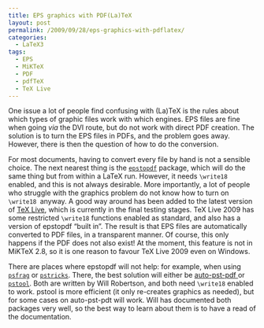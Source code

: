```yaml
---
title: EPS graphics with PDF(La)TeX
layout: post
permalink: /2009/09/28/eps-graphics-with-pdflatex/
categories:
  - LaTeX3
tags:
  - EPS
  - MiKTeX
  - PDF
  - pdfTeX
  - TeX Live
---
```

One issue a lot of people find confusing with (La)TeX is the rules about which types of graphic files work with which engines. EPS files are fine when going _via_ the DVI route, but do not work with direct PDF creation. The solution is to turn the EPS files in PDFs, and the problem goes away. However, there is then the question of how to do the conversion.

For most documents, having to convert every file by hand is not a sensible choice. The next nearest thing is the [`epstopdf`](https://ctan.org/pkg/epstopdf) package, which will do the same thing but from within a LaTeX run. However, it needs `\write18` enabled, and this is not always desirable. More importantly, a lot of people who struggle with the graphics problem do not know how to turn on `\write18 `anyway. A good way around has been added to the latest version of [TeX Live](https://tug.org/texlive), which is currently in the final testing stages. TeX Live 2009 has some restricted `\write18` functions enabled as standard, and also has a version of epstopdf “built in”. The result is that EPS files are automatically converted to PDF files, in a transparent manner. Of course, this only happens if the PDF does not also exist! At the moment, this feature is not in MiKTeX 2.8, so it is one reason to favour TeX Live 2009 even on Windows.

There are places where epstopdf will not help: for example, when using [`psfrag`](https://ctan.org/pkg/psfrag) or [`pstricks`](https://ctan.org/pkg/pstricks). There, the best solution will either be [auto-pst-pdf ](https://ctan.org/pkg/auto-pst-pdf)or [`pstool`](https://ctan.org/pkg/pstool). Both are written by Will Robertson, and both need `\write18` enabled to work. pstool is more efficient (it only re-creates graphics as needed), but for some cases on auto-pst-pdt will work. Will has documented both packages very well, so the best way to learn about them is to have a read of the documentation.
